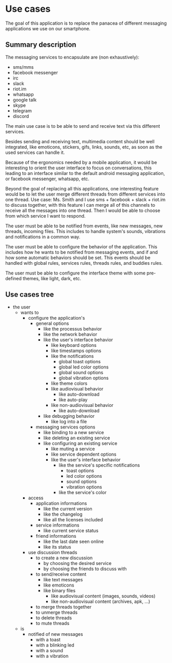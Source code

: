 # Use cases

The goal of this application is to replace the panacea of different messaging applications we use on our smartphone.

## Summary description
The messaging services to encapsulate are (non exhaustively):
- sms/mms
- facebook messenger
- irc
- slack
- riot.im
- whatsapp
- google talk
- skype
- telegram
- discord

The main use case is to be able to send and receive text via this different services.

Besides sending and receiving text, multimedia content should be well integrated, like emoticons, stickers, gifs, links, sounds, etc, as soon as the used services can handle it.

Because of the ergonomics needed by a mobile application, it would be interesting to orient the user interface to focus on conversations, this leading to an interface similar to the default android messaging application, or facebook messenger, whatsapp, etc.

Beyond the goal of replacing all this applications, one interesting feature would be to let the user merge different threads from different services into one thread. Use case: Ms. Smith and I use sms + facebook + slack + riot.im to discuss together, with this feature I can merge all of this channels to receive all the messages into one thread. Then I would be able to choose from which service I want to respond.

The user must be able to be notified from events, like new messages, new threads, incoming files. This includes to handle system's sounds, vibrations and notifications in a common way.

The user must be able to configure the behavior of the application. This includes how he wants to be notified from messaging events, and if and how some automatic behaviors should be set. This events should be handled with global rules, services rules, threads rules, and buddies rules.

The user must be able to configure the interface theme with some pre-defined themes, like light, dark, etc.

## Use cases tree
- the user
  - wants to
    - configure the application's
      - general options
        - like the processus behavior
        - like the network behavior
        - like the user's interface behavior
          - like keyboard options
          - like timestamps options
          - like the notifications
            - global toast options
            - global led color options
            - global sound options
            - global vibration options
          - like theme colors
          - like audiovisual behavior
            - like auto-download
            - like auto-play
          - like non-audiovisual behavior
            - like auto-download
        - like debugging behavior
          - like log into a file
      - messaging services options
        - like binding to a new service
        - like deleting an existing service
        - like configuring an existing service
          - like muting a service
          - like service dependent options
          - like the user's interface behavior
            - like the service's specific notifications
              - toast options
              - led color options
              - sound options
              - vibration options
            - like the service's color
    - access
      - application informations
        - like the current version
        - like the changelog
        - like all the licenses included
      - service informations
        - like current service status
      - friend informations
        - like the last date seen online
        - like its status
    - use discussion threads
      - to create a new discussion
        - by choosing the desired service
        - by choosing the friends to discuss with
      - to send/receive content
        - like text messages
        - like emoticons
        - like binary files
          - like audiovisual content (images, sounds, videos)
          - like non-audiovisual content (archives, apk, ...)
      - to merge threads together
      - to unmerge threads
      - to delete threads
      - to mute threads
  - is
    - notified of new messages
      - with a toast
      - with a blinking led
      - with a sound
      - with a vibration
